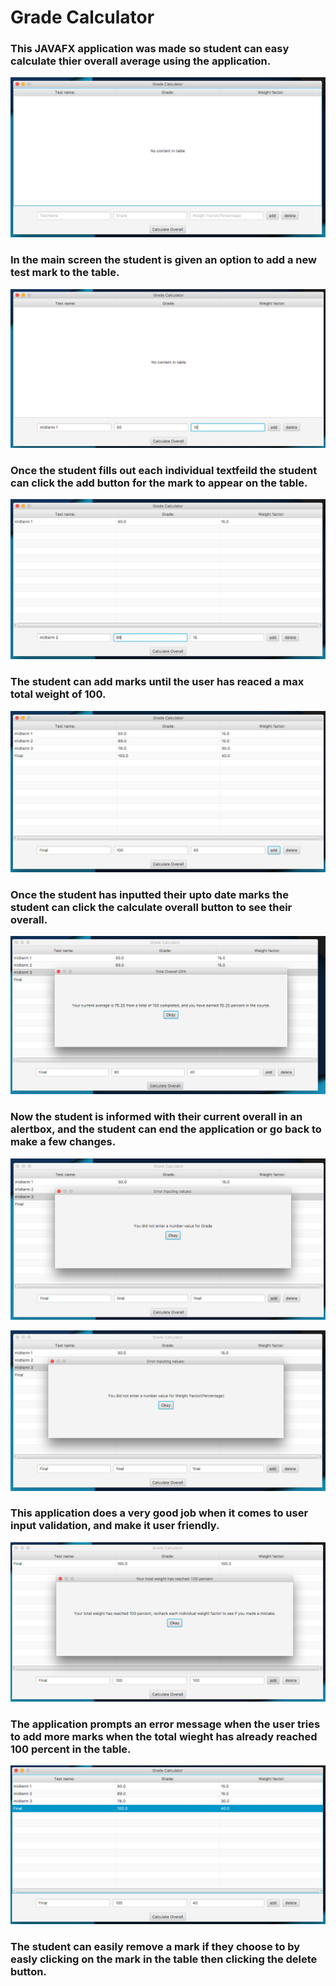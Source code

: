 # Grade Calculator
### This JAVAFX application was made so student can easy calculate thier overall average using the application.

![](images/start.png)
### In the main screen the student is given an option to add a new test mark to the table.

![](images/add.png)
### Once the student fills out each individual textfeild the student can click the add button for the mark to appear on the table.

![](images/add2.png)
### The student can add marks until the user has reaced a max total weight of 100.

![](images/precalculate.png)
### Once the student has inputted their upto date marks the student can click the calculate overall button to see their overall.

![](images/calculate.png)
### Now the student is informed with their current overall in an alertbox, and the student can end the application or go back to make a few changes.

![](images/errorprompt1.png)

![](images/errorprompt2.png)
### This application does a very good job when it comes to user input validation, and make it user friendly.

![](images/errorprompt3.png)
### The application prompts an error message when the user tries to add more marks when the total wieght has already reached 100 percent in the table.

![](images/delete.png)
### The student can easily remove a mark if they choose to by easly clicking on the mark in the table then clicking the delete button.

